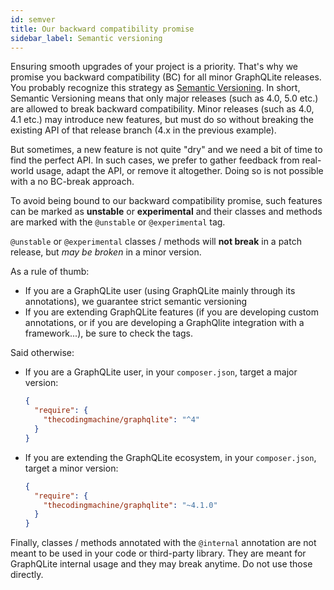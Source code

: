 ```yaml
---
id: semver
title: Our backward compatibility promise
sidebar_label: Semantic versioning
---
```


Ensuring smooth upgrades of your project is a priority. That's why we promise you backward compatibility (BC) for all minor GraphQLite releases. You probably recognize this strategy as [Semantic Versioning](https://semver.org/). In short, Semantic Versioning means that only major releases (such as 4.0, 5.0 etc.) are allowed to break backward compatibility. Minor releases (such as 4.0, 4.1 etc.) may introduce new features, but must do so without breaking the existing API of that release branch (4.x in the previous example).

But sometimes, a new feature is not quite "dry" and we need a bit of time to find the perfect API.
In such cases, we prefer to gather feedback from real-world usage, adapt the API, or remove it altogether.
Doing so is not possible with a no BC-break approach.

To avoid being bound to our backward compatibility promise, such features can be marked as **unstable** or **experimental** and their classes and methods are marked with the `@unstable` or `@experimental` tag.

`@unstable` or `@experimental` classes / methods will **not break** in a patch release, but *may be broken* in a minor version.

As a rule of thumb:

- If you are a GraphQLite user (using GraphQLite mainly through its annotations), we guarantee strict semantic versioning
- If you are extending GraphQLite features (if you are developing custom annotations, or if you are developing a GraphQlite integration
  with a framework...), be sure to check the tags.

Said otherwise:

- If you are a GraphQLite user, in your `composer.json`, target a major version:

  ```json
  {
    "require": {
      "thecodingmachine/graphqlite": "^4"
    }
  }
  ```

- If you are extending the GraphQLite ecosystem, in your `composer.json`, target a minor version:

  ```json
  {
    "require": {
      "thecodingmachine/graphqlite": "~4.1.0"
    }
  }
  ```

Finally, classes / methods annotated with the `@internal` annotation are not meant to be used in your code or third-party library. They are meant for GraphQLite internal usage and they may break anytime. Do not use those directly.
